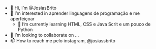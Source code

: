 - 👋 Hi, I’m @JosiasBrito
- 👀 I’m interested in aprender linguagens de programação e me aperfeiçoar
  - 🌱 I’m currently learning HTML, CSS e Java Scrit e um pouco de Python       
- 💞️ I’m looking to collaborate on ...
- 📫 How to reach me pelo instagram, @josiassbrito

<!---
JosiasBrito/JosiasBrito is a ✨ special ✨ repository because its `README.md` (this file) appears on your GitHub profile.
You can click the Preview link to take a look at your changes.
--->
